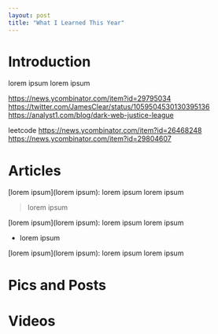 ```yaml
---
layout: post
title: "What I Learned This Year"
---
```


# Introduction

lorem ipsum lorem ipsum

https://news.ycombinator.com/item?id=29795034
https://twitter.com/JamesClear/status/1059504530130395136
https://analyst1.com/blog/dark-web-justice-league

leetcode
https://news.ycombinator.com/item?id=26468248
https://news.ycombinator.com/item?id=29804607

# Articles

[lorem ipsum](lorem ipsum): lorem ipsum lorem ipsum
> lorem ipsum

[lorem ipsum](lorem ipsum): lorem ipsum lorem ipsum
* lorem ipsum

[lorem ipsum](lorem ipsum): lorem ipsum lorem ipsum

# Pics and Posts

# Videos
